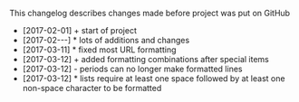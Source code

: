 This changelog describes changes made before project was put on GitHub
- [2017-02-01] + start of project
- [2017-02---] * lots of additions and changes
- [2017-03-11] * fixed most URL formatting
- [2017-03-12] + added formatting combinations after special items
- [2017-03-12] - periods can no longer make formatted lines
- [2017-03-12] * lists require at least one space followed by at least one non-space character to be formatted